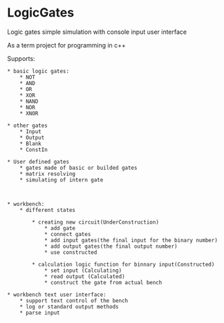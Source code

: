 # LogicGates
Logic gates simple simulation with console input user interface

As a term project for programming in c++

Supports: 

    * basic logic gates:
        * NOT
        * AND 
        * OR 
        * XOR
        * NAND
        * NOR
        * XNOR
        
    * other gates
        * Input
        * Output
        * Blank
        * ConstIn
    
    * User defined gates
        * gates made of basic or builded gates
        * matrix resolving
        * simulating of intern gate 
        
     
        
    * workbench:
        * different states 
        
            * creating new circuit(UnderConstruction)
                * add gate
                * connect gates
                * add input gates(the final input for the binary number)
                * add output gates(the final output number) 
                * use constructed 
                
            * calculation logic function for binnary input(Constructed)
                * set input (Calculating)
                * read output (Calculated)
                * construct the gate from actual bench
                
    * workbench text user interface: 
        * support text control of the bench 
        * log or standard output methods
        * parse input 
        